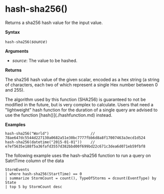 # hash-sha256()

Returns a sha256 hash value for the input value.

**Syntax**

`hash-sha256(`*source*`)`

**Arguments**

* *source*: The value to be hashed.

**Returns**

The sha256 hash value of the given scalar, encoded as a hex string (a string
of characters, each two of which represent a single Hex number between 0
and 255).

<div class='warning'>The algorithm used by this function (SHA256) is guaranteed
to not be modified in the future, but is very complex to calculate. Users that
need a "lightweight" hash function for the duration of a single query are advised
to use the function [hash()](./hashfunction.md) instead.</div>

**Examples**

<!-- csl -->
```
hash-sha256("World")                   // 78ae647dc5544d227130a0682a51e30bc7777fbb6d8a8f17007463a3ecd1d524
hash-sha256(datetime("2015-01-01"))    // e7ef5635e188f5a36fafd3557d382bbd00f699bd22c671c3dea6d071eb59fbf8

```

The following example uses the hash-sha256 function to run a query on SatrtTime column of the data

<!-- csl: https://help.kusto.windows.net:443/Samples -->
```
StormEvents 
| where hash-sha256(StartTime) == 0
| summarize StormCount = count(), TypeOfStorms = dcount(EventType) by State 
| top 5 by StormCount desc
```
